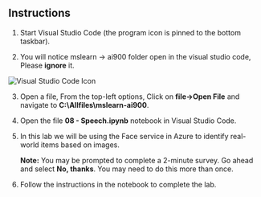 ## Instructions

1.  Start Visual Studio Code (the program icon is pinned to the bottom taskbar).

2.  You will notice mslearn -> ai900 folder open in the visual studio code, Please **ignore** it.

![Visual Studio Code Icon](./images/vscode.jpg)

3.  Open a file, From the top-left options, Click on **file->Open File** and navigate to **C:\Allfiles\mslearn-ai900**.
 
4.  Open the file **08 - Speech.ipynb** notebook in Visual Studio Code.

5.  In this lab we will be using the Face service in Azure to identify real-world items based on images.

    **Note:** You may be prompted to complete a 2-minute survey. Go ahead and select **No, thanks**. You may need to do this more than once.

6.  Follow the instructions in the notebook to complete the lab.
